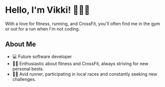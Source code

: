 # Hello, I'm Vikki! 👋🇺🇦

With a love for fitness, running, and CrossFit, you'll often find me in the gym or out for a run when I'm not coding.

## About Me

- 💻 Future software developer 
- 🏋️‍♂️ Enthusiastic about fitness and CrossFit, always striving for new personal bests.
- 🏃‍♂️ Avid runner, participating in local races and constantly seeking new challenges.
